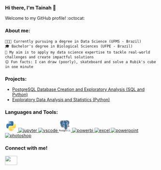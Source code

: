 ### Hi there, I'm Tainah 👋

Welcome to my GitHub profile! :octocat:

### About me:
```texto
👩🏻‍💻 Currently pursuing a degree in Data Science (UFMS - Brazil)
🎓 Bachelor's degree in Biological Sciences (UFPE - Brazil)
🎯 My aim is to apply my data science expertise to tackle real-world challenges and create impactful solutions
😊 Fun facts: I can draw (poorly), skateboard and solve a Rubik's cube in one minute
```

### Projects:
- [PostgreSQL Database Creation and Exploratory Analysis (SQL and Python)](https://github.com/tainahguerras/SQL-ADA-Santander)
- [Exploratory Data Analysis and Statistics (Python)](https://github.com/tainahguerras/AnaliseExploratoria-ADA-Santander)

### Languages and Tools:
<a href="https://www.python.org" target="_blank" rel="noreferrer"> <img src="https://raw.githubusercontent.com/devicons/devicon/master/icons/python/python-original.svg" alt="python" width="40" height="40"/> </a>
<a href="https://jupyter.org/" target="_blank" rel="noreferrer"> <img src="https://cdn.jsdelivr.net/gh/devicons/devicon/icons/jupyter/jupyter-original-wordmark.svg" alt="jupyter" width="40" height="40"/> </a>
<a href="https://code.visualstudio.com/" target="_blank" rel="noreferrer"> <img src="https://seeklogo.com/images/V/visual-studio-code-logo-284BC24C39-seeklogo.com.png" alt="vscode" width="40" height="40"/> </a> 
<a href="https://www.postgresql.org" target="_blank" rel="noreferrer"> <img src="https://raw.githubusercontent.com/devicons/devicon/master/icons/postgresql/postgresql-original-wordmark.svg" alt="postgresql" width="40" height="40"/> </a>
<a href="https://powerbi.microsoft.com/" target="_blank" rel="noreferrer"> <img src="https://upload.wikimedia.org/wikipedia/commons/thumb/c/cf/New_Power_BI_Logo.svg/630px-New_Power_BI_Logo.svg.png" alt="powerbi" width="40" height="40"/>
<a href="https://www.microsoft.com/pt-br/microsoft-365/excel" target="_blank" rel="noreferrer"> <img src="https://seeklogo.com/images/E/excel-logo-974BFF9CB9-seeklogo.com.png" alt="excel" width="40" height="40"/> 
<a href="https://www.microsoft.com/pt-br/microsoft-365/powerpoint" target="_blank" rel="noreferrer"> <img src="https://seeklogo.com/images/M/microsoft-powerpoint-2013-logo-52B688AEC4-seeklogo.com.png" alt="powerpoint" width="40" height="40"/> </a> 
<a href="https://www.photoshop.com/en" target="_blank" rel="noreferrer"> <img src="https://seeklogo.com/images/A/adobe-photoshop-logo-7B88D7B5AA-seeklogo.com.png" alt="photoshop" width="40" height="40"/> </a> 

### Connect with me!
<a href="https://www.linkedin.com/in/tainahguerra" target="_blank"><img src="https://raw.githubusercontent.com/rahuldkjain/github-profile-readme-generator/master/src/images/icons/Social/linked-in-alt.svg" height="30" width="40"></a>


